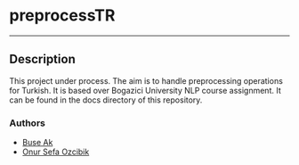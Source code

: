 # preprocessTR

---
## Description

This project under process. The aim is to handle preprocessing operations for 
Turkish. It is based over Bogazici University NLP course assignment. It can be found
in the docs directory of this repository. 

### Authors

- [Buse Ak](https://github.com/Buseak)
- [Onur Sefa Ozcibik](https://github.com/OnurSefa)